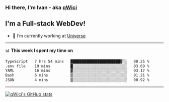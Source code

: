 ### Hi there, I'm Ivan - aka [qWici][website]

## I'm a Full-stack WebDev!
- 🔭 I’m currently working at [Universe][universe]

---

📊 **This week I spent my time on**
<!--START_SECTION:waka-->

```txt
TypeScript   7 hrs 54 mins   ██████████████████████▓░░   90.25 %
.env file    19 mins         █░░░░░░░░░░░░░░░░░░░░░░░░   03.69 %
YAML         16 mins         ▓░░░░░░░░░░░░░░░░░░░░░░░░   03.17 %
Bash         6 mins          ▒░░░░░░░░░░░░░░░░░░░░░░░░   01.21 %
JSON         4 mins          ▒░░░░░░░░░░░░░░░░░░░░░░░░   00.92 %
```

<!--END_SECTION:waka-->

---

[![qWici's GitHub stats](https://github-readme-stats.vercel.app/api?username=qWici)](https://github.com/qWici/github-readme-stats)

[website]: https://devkucher.com
[twitter]: https://twitter.com/KucherDev
[linkedin]: https://www.linkedin.com/in/ivankucher
[universe]: https://universeapps.limited
